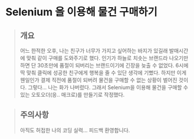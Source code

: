 # Selenium 을 이용해 물건 구매하기 
> ## 개요 
> 어느 한적한 오후, 나는 친구가 너무가 가지고 싶어하는 바지가 있길래 발매시간에 맞춰 같이 구매를 도와주기로 했다. 인기가 하늘로 치솟는 브랜드라 나오기만 하면 단 30초만에 품절이 되버리는 브랜드이기에 긴장을 늦출 수 없었다. 6시에 딱 맞춰 클릭에 성공한 친구에게 행복을 줄 수 있단 생각에 기뻤다. 하지만 이게 웬일인가 결제 직전에 품절이 되버려 물건을 구매할 수 없는 상황이 벌어진 것이다. 그렇다... 나는 화가 나버렸다. 그래서 Selenium을 이용해 물건을 구매할 수 있는 오토오더(응.. 매크로)를 만들기로 작정했다. 

> ## 주의사항 
> 아직도 허접한 나의 코딩 실력... 피드백 환영합니다.
